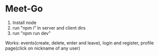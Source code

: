 # Meet-Go
1. Install node
2. run "npm i" in server and client dirs
3. run "npm run dev"

Works: events(create, delete, enter and leave), login and register, profile page(click on nickname of any user)

